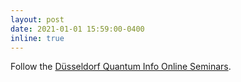```yaml
---
layout: post
date: 2021-01-01 15:59:00-0400
inline: true
---
```


Follow the <a href="https://www.tp3.hhu.de/duesseldorf-quantum-info-online-seminars">D&uuml;sseldorf Quantum Info Online Seminars</a>.



